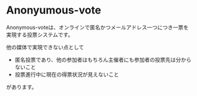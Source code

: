 # Anonyumous-vote

Anonymous-voteは、オンラインで匿名かつメールアドレス一つにつき一票を実現する投票システムです。

他の媒体で実現できない点として

* 匿名投票であり、他の参加者はもちろん主催者にも参加者の投票先は分からないこと
* 投票進行中に現在の得票状況が見えないこと

があります。
